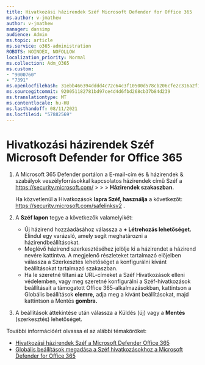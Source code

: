 ```yaml
---
title: Hivatkozási házirendek Széf Microsoft Defender for Office 365
ms.author: v-jmathew
author: v-jmathew
manager: dansimp
audience: Admin
ms.topic: article
ms.service: o365-administration
ROBOTS: NOINDEX, NOFOLLOW
localization_priority: Normal
ms.collection: Adm_O365
ms.custom:
- "9000760"
- "7391"
ms.openlocfilehash: 31ebb466394dddd4c72c64c3f10500d578cb206cfe2c316a2f12d9a34bff130d
ms.sourcegitcommit: 920051182781bd97ce4d4d6fbd268cb37b84d239
ms.translationtype: MT
ms.contentlocale: hu-HU
ms.lasthandoff: 08/11/2021
ms.locfileid: "57882569"
---
```

# <a name="set-up-safe-link-policies-in-microsoft-defender-for-office-365"></a>Hivatkozási házirendek Széf Microsoft Defender for Office 365

1. A Microsoft 365 Defender portálon a E-mail-cím és & házirendek & szabályok veszélyforrásokkal kapcsolatos házirendek című Széf a <https://security.microsoft.com/>  \>  \>  \>  **Házirendek szakaszban.**

   Ha közvetlenül a Hivatkozások **lapra Széf, használja** a következőt: <https://security.microsoft.com/safelinksv2> .

2. A **Széf lapon** tegye a következők valamelyikét:
   - Új házirend hozzáadásához válassza a **+ Létrehozás lehetőséget.** Elindul egy varázsló, amely segít meghatározni a házirendbeállításokat.
   - Meglévő házirend szerkesztéséhez jelölje ki a házirendet a házirend nevére kattintva. A megjelenő részleteket tartalmazó előjelben válassza a Szerkesztés lehetőséget a konfigurálni kívánt beállításokat tartalmazó szakaszban. 
   - Ha le szeretné tiltani az URL-címeket a Széf Hivatkozások elleni védelemben, vagy meg szeretné konfigurálni a Széf-hivatkozások beállításait a támogatott Office 365-alkalmazásokban, kattintson a Globális beállítások **elemre,** adja meg a kívánt beállításokat, majd kattintson a Mentés **gombra.**

3. A beállítások áttekintése után válassza  a Küldés (új) vagy a **Mentés** (szerkesztés) lehetőséget.

További információért olvassa el az alábbi témaköröket:

- [Hivatkozási házirendek Széf a Microsoft Defender Office 365](https://docs.microsoft.com/microsoft-365/security/office-365-security/set-up-safe-links-policies)
- [Globális beállítások megadása a Széf hivatkozásokhoz a Microsoft Defender for Office 365](https://docs.microsoft.com/microsoft-365/security/office-365-security/configure-global-settings-for-safe-links)
